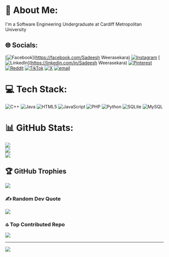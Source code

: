 # 💫 About Me:
I'm a Software Engineering Undergraduate at Cardiff Metropolitan University


## 🌐 Socials:
[![Facebook](https://img.shields.io/badge/Facebook-%231877F2.svg?logo=Facebook&logoColor=white)](https://facebook.com/Sadeesh Weerasekara) [![Instagram](https://img.shields.io/badge/Instagram-%23E4405F.svg?logo=Instagram&logoColor=white)](https://instagram.com/_.sxdeesh._) [![LinkedIn](https://img.shields.io/badge/LinkedIn-%230077B5.svg?logo=linkedin&logoColor=white)](https://linkedin.com/in/Sadeesh Weerasekara) [![Pinterest](https://img.shields.io/badge/Pinterest-%23E60023.svg?logo=Pinterest&logoColor=white)](https://pinterest.com/Sadeesh) [![Reddit](https://img.shields.io/badge/Reddit-%23FF4500.svg?logo=Reddit&logoColor=white)](https://reddit.com/user/_sxdeesh_) [![TikTok](https://img.shields.io/badge/TikTok-%23000000.svg?logo=TikTok&logoColor=white)](https://tiktok.com/@_.sxdeesh._) [![X](https://img.shields.io/badge/X-black.svg?logo=X&logoColor=white)](https://x.com/Sadeeshaloka) [![email](https://img.shields.io/badge/Email-D14836?logo=gmail&logoColor=white)](mailto:sadeeshweerasekara@gmail.com) 

# 💻 Tech Stack:
![C++](https://img.shields.io/badge/c++-%2300599C.svg?style=flat&logo=c%2B%2B&logoColor=white) ![Java](https://img.shields.io/badge/java-%23ED8B00.svg?style=flat&logo=openjdk&logoColor=white) ![HTML5](https://img.shields.io/badge/html5-%23E34F26.svg?style=flat&logo=html5&logoColor=white) ![JavaScript](https://img.shields.io/badge/javascript-%23323330.svg?style=flat&logo=javascript&logoColor=%23F7DF1E) ![PHP](https://img.shields.io/badge/php-%23777BB4.svg?style=flat&logo=php&logoColor=white) ![Python](https://img.shields.io/badge/python-3670A0?style=flat&logo=python&logoColor=ffdd54) ![SQLite](https://img.shields.io/badge/sqlite-%2307405e.svg?style=flat&logo=sqlite&logoColor=white) ![MySQL](https://img.shields.io/badge/mysql-4479A1.svg?style=flat&logo=mysql&logoColor=white)
# 📊 GitHub Stats:
![](https://github-readme-stats.vercel.app/api?username=sxdeesh&theme=default&hide_border=true&include_all_commits=false&count_private=false)<br/>
![](https://nirzak-streak-stats.vercel.app/?user=sxdeesh&theme=default&hide_border=true)<br/>
![](https://github-readme-stats.vercel.app/api/top-langs/?username=sxdeesh&theme=default&hide_border=true&include_all_commits=false&count_private=false&layout=compact)

## 🏆 GitHub Trophies
![](https://github-profile-trophy.vercel.app/?username=sxdeesh&theme=dark&no-frame=false&no-bg=false&margin-w=4)

### ✍️ Random Dev Quote
![](https://quotes-github-readme.vercel.app/api?type=vetical&theme=radical)

### 🔝 Top Contributed Repo
![](https://github-contributor-stats.vercel.app/api?username=sxdeesh&limit=5&theme=dark&combine_all_yearly_contributions=true)

---
[![](https://visitcount.itsvg.in/api?id=sxdeesh&icon=0&color=2)](https://visitcount.itsvg.in)

<!-- Proudly created with GPRM ( https://gprm.itsvg.in ) -->
